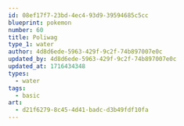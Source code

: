 ```yaml
---
id: 08ef17f7-23bd-4ec4-93d9-39594685c5cc
blueprint: pokemon
number: 60
title: Poliwag
type_1: water
author: 4d8d6ede-5963-429f-9c2f-74b897007e0c
updated_by: 4d8d6ede-5963-429f-9c2f-74b897007e0c
updated_at: 1716434348
types:
  - water
tags:
  - basic
art:
  - d21f6279-8c45-4d41-badc-d3b49fdf10fa
---
```

